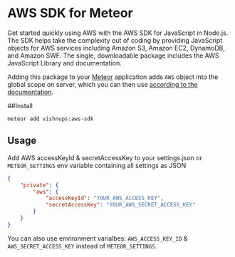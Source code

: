 AWS SDK for Meteor
===============

Get started quickly using AWS with the AWS SDK for JavaScript in Node.js. The SDK helps take the complexity out of coding by providing JavaScript objects for AWS services including Amazon S3, Amazon EC2, DynamoDB, and Amazon SWF. The single, downloadable package includes the AWS JavaScript Library and documentation.

Adding this package to your [Meteor](http://www.meteor.com/) application adds `AWS` object into the global scope on server, which you can then use [according to the documentation](http://docs.aws.amazon.com/AWSJavaScriptSDK/latest/frames.html).

##Install
```bach
meteor add vishnups:aws-sdk
```

## Usage
Add AWS accessKeyId & secretAccessKey to your settings.json or `METEOR_SETTINGS` env variable containing all settings as JSON

```json
{
    "private": {
        "aws": {
            "accessKeyId": "YOUR_AWS_ACCESS_KEY",
            "secretAccessKey": "YOUR_AWS_SECRET_ACCESS_KEY"
        }
    }
}
```

You can also use environment varialbes: `AWS_ACCESS_KEY_ID` & `AWS_SECRET_ACCESS_KEY` instead of `METEOR_SETTINGS`.

